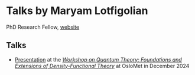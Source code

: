 # Talks by Maryam Lotfigolian
PhD Research Fellow, [website](https://uni.oslomet.no/regal/maryam-lotfigolian/)

## Talks
+ [Presentation](https://github.com/ERC-REGAL/REGAL/blob/main/Talks/M.Lotfigolian/OsloWorkshop2024_DFT_presentation.pdf) at the [*Workshop on Quantum Theory: Foundations and Extensions of Density-Functional Theory*](https://uni.oslomet.no/quantum/workshop-foundations-and-extensions-of-dft/) at OsloMet in December 2024